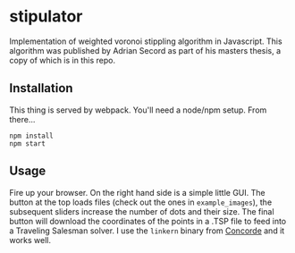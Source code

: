 # stipulator
Implementation of weighted voronoi stippling algorithm in Javascript. This algorithm was published by Adrian Secord as part of his masters thesis, a copy of which is in this repo.

## Installation
This thing is served by webpack. You'll need a node/npm setup. From there...

```
npm install
npm start
```

## Usage

Fire up your browser. On the right hand side is a simple little GUI. The button at the top loads files (check out the ones in `example_images`), the subsequent sliders increase the number of dots and their size. The final button will download the coordinates of the points in a .TSP file to feed into a Traveling Salesman solver. I use the `linkern` binary from [Concorde](http://www.math.uwaterloo.ca/tsp/concorde/downloads/downloads.htm) and it works well. 
